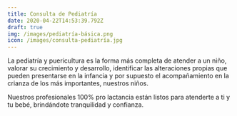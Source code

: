 ```yaml
---
title: Consulta de Pediatría
date: 2020-04-22T14:53:39.792Z
draft: true
img: /images/pediatría-básica.png
icon: /images/consulta-pediatría.jpg
---
```

La pediatría y puericultura es la forma más completa de atender a un niño, valorar su crecimiento y desarrollo, identificar las alteraciones propias que pueden presentarse en la infancia y por supuesto el acompañamiento en la crianza de los más importantes, nuestros niños.

Nuestros profesionales 100% pro lactancia están listos para atenderte a ti y tu bebé, brindándote tranquilidad y confianza.
